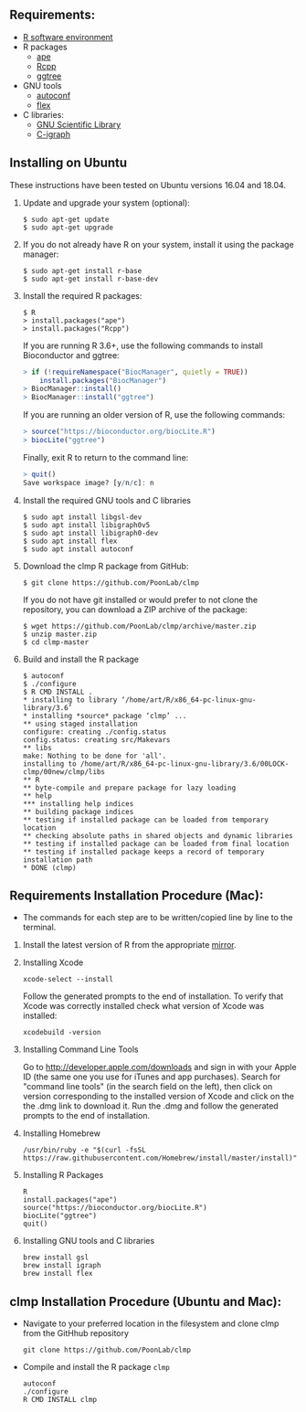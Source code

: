 

## Requirements:

* [R software environment](https://cran.r-project.org/)
* R packages
  * [ape](http://ape-package.ird.fr/)
  * [Rcpp](https://cran.r-project.org/web/packages/Rcpp/index.html)
  * [ggtree](https://bioconductor.org/packages/release/bioc/html/ggtree.html)
* GNU tools
  * [autoconf]()
  * [flex](https://github.com/westes/flex)
* C libraries:
  * [GNU Scientific Library](https://www.gnu.org/software/gsl/)
  * [C-igraph](http://igraph.org/c/)



## Installing on Ubuntu

These instructions have been tested on Ubuntu versions 16.04 and 18.04.

1. Update and upgrade your system (optional):
    ```console
    $ sudo apt-get update
    $ sudo apt-get upgrade
    ```
    
2. If you do not already have R on your system, install it using the package manager:
    ```
    $ sudo apt-get install r-base
    $ sudo apt-get install r-base-dev
    ```
    
3. Install the required R packages:
    ```console
    $ R
    > install.packages("ape")
    > install.packages("Rcpp")
    ```
    
    If you are running R 3.6+, use the following commands to install Bioconductor and ggtree:
    ```R
    > if (!requireNamespace("BiocManager", quietly = TRUE))
        install.packages("BiocManager")
    > BiocManager::install()
    > BiocManager::install("ggtree")
    ```
    If you are running an older version of R, use the following commands:
    ```R
    > source("https://bioconductor.org/biocLite.R")
    > biocLite("ggtree")
    ```
    Finally, exit R to return to the command line:
    ```R
    > quit()
    Save workspace image? [y/n/c]: n
    ```
    
4. Install the required GNU tools and C libraries
    ```console
    $ sudo apt install libgsl-dev
    $ sudo apt install libigraph0v5
    $ sudo apt install libigraph0-dev
    $ sudo apt install flex
    $ sudo apt install autoconf
    ```

5. Download the clmp R package from GitHub:
   ```
   $ git clone https://github.com/PoonLab/clmp
   ```
   If you do not have git installed or would prefer to not clone the repository, you can download a ZIP archive of the package:
   ```
   $ wget https://github.com/PoonLab/clmp/archive/master.zip
   $ unzip master.zip
   $ cd clmp-master
   ```
   
6. Build and install the R package
   ```console
   $ autoconf
   $ ./configure
   $ R CMD INSTALL .
   * installing to library ‘/home/art/R/x86_64-pc-linux-gnu-library/3.6’
   * installing *source* package ‘clmp’ ...
   ** using staged installation
   configure: creating ./config.status
   config.status: creating src/Makevars
   ** libs
   make: Nothing to be done for 'all'.
   installing to /home/art/R/x86_64-pc-linux-gnu-library/3.6/00LOCK-clmp/00new/clmp/libs
   ** R
   ** byte-compile and prepare package for lazy loading
   ** help
   *** installing help indices
   ** building package indices
   ** testing if installed package can be loaded from temporary location
   ** checking absolute paths in shared objects and dynamic libraries
   ** testing if installed package can be loaded from final location
   ** testing if installed package keeps a record of temporary installation path
   * DONE (clmp)
   ```

## Requirements Installation Procedure (Mac):

* The commands for each step are to be written/copied line by line to the terminal.

1. Install the latest version of R from the appropriate [mirror](https://cran.r-project.org/mirrors.html).
2. Installing Xcode
    ```
    xcode-select --install
    ```
   Follow the generated prompts to the end of installation. To verify that Xcode was correctly installed check what version of Xcode was installed:
    ```
    xcodebuild -version
    ```
3. Installing Command Line Tools

   Go to http://developer.apple.com/downloads and sign in with your Apple ID (the same one you use for iTunes and app
   purchases). Search for "command line tools" (in the search field on the left), then click on version corresponding to the
   installed version of Xcode and click on the the .dmg link to download it. Run the .dmg and follow the generated prompts
   to the end of installation.
4. Installing Homebrew
    ```
    /usr/bin/ruby -e "$(curl -fsSL https://raw.githubusercontent.com/Homebrew/install/master/install)"
    ```
5. Installing R Packages
    ```
    R
    install.packages("ape")
    source("https://bioconductor.org/biocLite.R")
    biocLite("ggtree")
    quit()
    ```
4. Installing GNU tools and C libraries
    ```
    brew install gsl
    brew install igraph
    brew install flex
    ```
    
## clmp Installation Procedure (Ubuntu and Mac):

* Navigate to your preferred location in the filesystem and clone clmp from the GitHhub repository
    ```
    git clone https://github.com/PoonLab/clmp
    ```
* Compile and install the R package `clmp`
    ```
    autoconf
    ./configure
    R CMD INSTALL clmp
    ```

